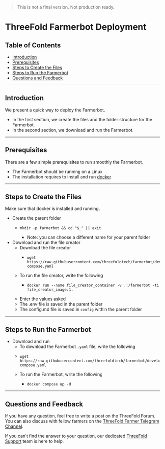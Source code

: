 > This is not a final version. Not production ready.

<h1> ThreeFold Farmerbot Deployment </h1>

<h2> Table of Contents </h2>

- [Introduction](#introduction)
- [Prerequisites](#prerequisites)
- [Steps to Create the Files](#steps-to-create-the-files)
- [Steps to Run the Farmerbot](#steps-to-run-the-farmerbot)
- [Questions and Feedback](#questions-and-feedback)

***

## Introduction

We present a quick way to deploy the Farmerbot. 

* In the first section, we create the files and the folder structure for the Farmerbot. 
* In the second section, we download and run the Farmerbot.


***

## Prerequisites

There are a few simple prerequisites to run smoothly the Farmerbot.

* The Farmerbot should be running on a Linux
* The installation requires to install and run [docker](https://docs.docker.com/engine/install/)


***

## Steps to Create the Files

Make sure that docker is installed and running.

* Create the parent folder
  * ```
    mkdir -p farmerbot && cd "$_" || exit
    ```
    * Note: you can choose a different name for your parent folder
* Download and run the file creator
  * Download the file creator
    * ```
      wget https://raw.githubusercontent.com/threefoldtech/farmerbot/development/file_creator_docker-compose.yaml
      ```
  * To run the file creator, write the following
    * ```
      docker run --name file_creator_container -v .:/farmerbot -ti file_creator_image:1.
      ```
  * Enter the values asked
  * The .env file is saved in the parent folder
  * The config.md file is saved in `config` within the parent folder


***

## Steps to Run the Farmerbot

* Download and run 
  * To download the Farmerbot `.yaml` file, write the following
  * ```
    wget https://raw.githubusercontent.com/threefoldtech/farmerbot/development/docker-compose.yaml
    ```
  * To run the Farmerbot, write the following
    * ```
      docker compose up -d
      ```

***

## Questions and Feedback

If you have any question, feel free to write a post on the ThreeFold Forum. You can also discuss with fellow farmers on the [ThreeFold Farmer Telegram Channel](https://t.me/threefoldfarmers).

If you can't find the answer to your question, our dedicated [ThreeFold Support](https://threefoldfaq.crisp.help/en/) team is here to help.